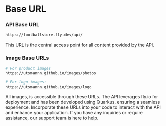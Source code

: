 # Base URL

### API Base URL

```bash
https://footballstore.fly.dev/api/
```

This URL is the central access point for all content provided by the API.

### Image Base URLs
```bash
# For product images
https://utsmannn.github.io/images/photos

# For logo images: 
https://utsmannn.github.io/images/logo
```

All images, is accessible through these URLs. The API leverages fly.io for deployment and has been developed using Quarkus, ensuring a seamless experience. Incorporate these URLs into your code to interact with the API and enhance your application. If you have any inquiries or require assistance, our support team is here to help.